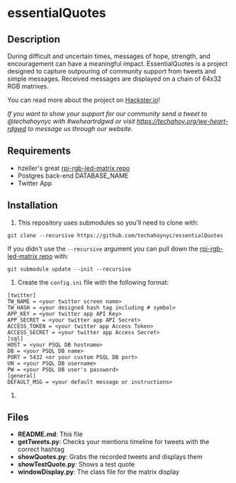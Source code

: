 # essentialQuotes

## Description
During difficult and uncertain times, messages of hope, strength, and encouragement can have a meaningful impact. EssentialQuotes is a project designed to capture outpouring of community support from tweets and simple messages. Received messages are displayed on a chain of 64x32 RGB matrixes.

You can read more about the project on [Hackster.io](https://www.hackster.io/techahoynyc/essentialquotes-42cdc8)!  

*If you want to show your support for our community send a tweet to @techahoynyc with #weheartrdgwd or visit https://techahoy.org/we-heart-rdgwd to message us through our website.*

## Requirements
* hzeller's great [rpi-rgb-led-matrix repo](https://github.com/hzeller/rpi-rgb-led-matrix)
* Postgres back-end DATABASE_NAME
* Twitter App

## Installation
1. This repository uses submodules so you'll need to clone with:
```
git clone --recursive https://github.com/techahoynyc/essentialQuotes
```
If you didn't use the `--recursive` argument you can pull down the [rpi-rgb-led-matrix repo](https://github.com/hzeller/rpi-rgb-led-matrix) with:
```
git submodule update --init --recursive
```
1. Create the `config.ini` file with the following format:
```
[twitter]
TW_NAME = <your twitter screen name>
TW_HASH = <your designed hash tag including # symbol>
APP_KEY = <your twitter app API Key>
APP_SECRET = <your twitter app API Secret>
ACCESS_TOKEN = <your twitter app Access Token>
ACCESS_SECRET = <your twitter app Access Secret>
[sql]
HOST = <your PSQL DB hostname>
DB = <your PSQL DB name>
PORT = 5432 <or your custom PSQL DB port>
UN = <your PSQL DB username>
PW = <your PSQL DB user's password>
[general]
DEFAULT_MSG = <your default message or instructions>
```  
1.


## Files
* **README.md**: This file
* **getTweets.py**: Checks your mentions timeline for tweets with the correct hashtag
* **showQuotes.py**: Grabs the recorded tweets and displays them
* **showTestQuote.py**: Shows a test quote
* **windowDisplay.py**: The class file for the matrix display
